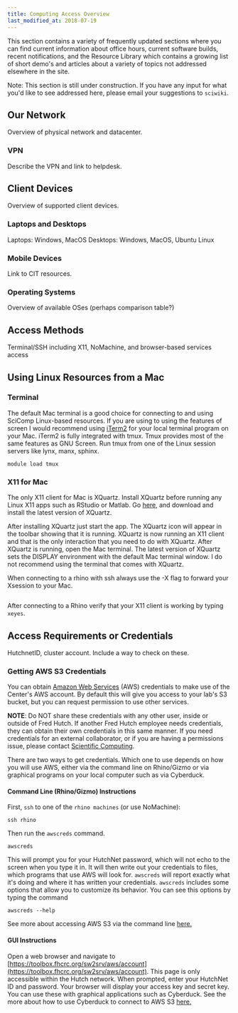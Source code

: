 ```yaml
---
title: Computing Access Overview
last_modified_at: 2018-07-19
---
```

This section contains a variety of frequently updated sections where you can find current information about office hours, current software builds, recent notifications, and the Resource Library which contains a growing list of short demo's and articles about a variety of topics not addressed elsewhere in the site.  

Note:  This section is still under construction.  If you have any input for what you'd like to see addressed here, please email your suggestions to `sciwiki`.

## Our Network
Overview of physical network and datacenter.

### VPN
Describe the VPN and link to helpdesk.

## Client Devices
Overview of supported client devices.

### Laptops and Desktops
Laptops: Windows, MacOS
Desktops: Windows, MacOS, Ubuntu Linux

### Mobile Devices
Link to CIT resources.

### Operating Systems
Overview of available OSes (perhaps comparison table?)

## Access Methods
Terminal/SSH including X11, NoMachine, and browser-based services access

## Using Linux Resources from a Mac
### Terminal
The default Mac terminal is a good choice for connecting to and using SciComp Linux-based resources. If you are using to using the features of screen I would recommend using [iTerm2](https://www.iterm2.com/) for your local terminal program on your Mac.  iTerm2 is fully integrated with tmux. Tmux provides most of the same features as GNU Screen.  Run tmux from one of the Linux session servers like lynx, manx, sphinx.

```
module load tmux
```


### X11 for Mac
The only X11 client for Mac is XQuartz. Install XQuartz before running any Linux X11 apps such as RStudio or Matlab. Go [here](http://xquartz.macosforge.org), and download and install the latest version of XQuartz.

After installing XQuartz just start the app. The XQuartz icon will appear in the toolbar showing that it is running. XQuartz is now running an X11 client and that is the only interaction that you need to do with XQuartz. After XQuartz is running, open the Mac terminal. The latest version of XQuartz sets the DISPLAY environment with the default Mac terminal window.  I do not recommend using the terminal that comes with XQuartz.

When connecting to a rhino with ssh always use the -X flag to forward your Xsession to your Mac.

```ssh -X jfdey@rhino2
```
After connecting to a Rhino verify that your X11 client is working by typing
`xeyes`.

## Access Requirements or Credentials
HutchnetID, cluster account. Include a way to check on these.

### Getting AWS S3 Credentials
You can obtain [Amazon Web Services](https://aws.amazon.com/) (AWS) credentials ​​to make use of the Center's AWS account. By default this will give you access to your lab's S3 bucket, but you can request permission to use other services.

**NOTE**: Do NOT share these credentials with any other user, inside or outside of Fred Hutch. If another Fred Hutch
employee needs credentials, they can obtain their own credentials in this same manner. If you need credentials for an
external collaborator, or if you are having a permissions issue,
please contact [Scientific Computing](https://centernet.fredhutch.org/cn/u/center-it/cio/scicomp.html).

There are two ways to get credentials. Which one to use depends on how you will use AWS, either via the command line on Rhino/Gizmo or via graphical programs on your local computer such as via Cyberduck.  

#### Command Line (Rhino/Gizmo) Instructions
First, `ssh` to one of the `rhino machines` (or use NoMachine):

```
ssh rhino
```

Then run the `awscreds` ​command.
​
```
awscreds
```

This will prompt you for your HutchNet password, which will not echo to the screen when you type it in.  It will then write out your credentials to files, which programs that use AWS will look for. `awscreds` will report exactly what it's doing and where it has written your credentials. ​`awscreds` includes some options that allow you to customize its behavior. You can see this options by typing the command

```
awscreds --help
```

See more about accessing AWS S3 via the command line [here.](/computing/store_collaboration/)


#### GUI Instructions

Open a web browser and navigate to [https://toolbox.fhcrc.org/sw2srv/aws/account](https://toolbox.fhcrc.org/sw2srv/aws/account).
This page is only accessible within the Hutch network. When prompted, enter your HutchNet ID and password. Your browser will display your access key and secret key. You can use these with graphical applications such as Cyberduck. See the more about how to use Cyberduck to connect to AWS S3 [here.](/computing/store_collaboration/)
